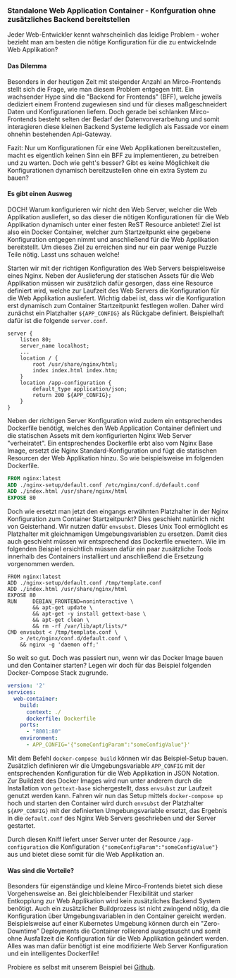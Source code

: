 ### Standalone Web Application Container - Konfguration ohne zusätzliches Backend bereitstellen

Jeder Web-Entwickler kennt wahrscheinlich das leidige Problem - woher bezieht man am besten die nötige Konfiguration für die zu entwickelnde Web Applikation? 


#### Das Dilemma

Besonders in der heutigen Zeit mit steigender Anzahl an Mirco-Frontends stellt sich die Frage, wie man diesem Problem entgegen tritt. Ein wachsender Hype sind die "Backend for Frontends" (BFF), welche jeweils dediziert einem Frontend zugewiesen sind und für dieses maßgeschneidert Daten und Konfigurationen liefern. Doch gerade bei schlanken Mirco-Frontends besteht selten der Bedarf der Datenvorverarbeitung und somit interagieren diese kleinen Backend Systeme lediglich als Fassade vor einem ohnehin bestehenden Api-Gateway. 

Fazit: Nur um Konfigurationen für eine Web Applikationen bereitzustellen, macht es eigentlich keinen Sinn ein BFF zu implementieren, zu betreiben und zu warten. Doch wie geht's besser? Gibt es keine Möglichkeit die Konfigurationen dynamisch bereitzustellen ohne ein extra System zu bauen?

#### Es gibt einen Ausweg

DOCH! Warum konfigurieren wir nicht den Web Server, welcher die Web Applikation ausliefert, so das dieser die nötigen Konfigurationen für die Web Applikation dynamisch unter einer festen ReST Resource anbietet! Ziel ist also ein Docker Container, welcher zum Startzeitpunkt eine gegebene Konfiguration entgegen nimmt und anschließend für die Web Applikation bereitstellt. Um dieses Ziel zu erreichen sind nur ein paar wenige Puzzle Teile nötig. Lasst uns schauen welche!

Starten wir mit der richtigen Konfiguration des Web Servers beispielsweise eines Nginx. Neben der Auslieferung der statischen Assets für die Web Applikation müssen wir zusätzlich dafür gesorgen, dass eine Resource definiert wird, welche zur Laufzeit des Web Servers die Konfiguration für die Web Applikation ausliefert. Wichtig dabei ist, dass wir die Konfiguration erst dynamisch zum Container Startzeitpunkt festlegen wollen. Daher wird zunächst ein Platzhalter `${APP_CONFIG}` als Rückgabe definiert. Beispielhaft dafür ist die folgende `server.conf`.

```
server {
    listen 80;
    server_name localhost;
    ...
    location / {
        root /usr/share/nginx/html;
        index index.html index.htm;
    }
    location /app-configuration {
        default_type application/json;
        return 200 ${APP_CONFIG};
    }
}
```

Neben der richtigen Server Konfiguration wird zudem ein entsprechendes Dockerfile benötigt, welches den Web Application Container definiert und die statischen Assets mit dem konfigurierten Nginx Web Server "verheiratet". Ein entsprechendes Dockerfile erbt also vom Nginx Base Image, ersetzt die Nginx Standard-Konfiguration und fügt die statischen Resourcen der Web Applikation hinzu. So wie beispielsweise im folgenden Dockerfile.
```dockerfile
FROM nginx:latest
ADD ./nginx-setup/default.conf /etc/nginx/conf.d/default.conf
ADD ./index.html /usr/share/nginx/html
EXPOSE 80
```
Doch wie ersetzt man jetzt den eingangs erwähnten Platzhalter in der Nginx Konfiguration zum Container Startzeitpunkt? Dies geschieht natürlich nicht von Geisterhand. Wir nutzen dafür `envsubst`. Dieses Unix Tool ermöglicht es Platzhalter mit gleichnamigen Umgebungsvariablen zu ersetzen. Damit dies auch geschieht müssen wir entsprechend das Dockerfile erweitern. Wie im folgenden Beispiel ersichtlich müssen dafür ein paar zusätzliche Tools innerhalb des Containers installiert und anschließend die Ersetzung vorgenommen werden.

```
FROM nginx:latest
ADD ./nginx-setup/default.conf /tmp/template.conf
ADD ./index.html /usr/share/nginx/html
EXPOSE 80
RUN     DEBIAN_FRONTEND=noninteractive \
        && apt-get update \
        && apt-get -y install gettext-base \
        && apt-get clean \
        && rm -rf /var/lib/apt/lists/*
CMD envsubst < /tmp/template.conf \
    > /etc/nginx/conf.d/default.conf \
    && nginx -g 'daemon off;'
```

So weit so gut. Doch was passiert nun, wenn wir das Docker Image bauen und den Container starten? Legen wir doch für das Beispiel folgenden Docker-Compose Stack zugrunde.
```yaml
version: '2'
services:
  web-container:
    build:
      context: ./
      dockerfile: Dockerfile
    ports:
      - "8001:80"
    environment:
      - APP_CONFIG='{"someConfigParam":"someConfigValue"}'
```
Mit dem Befehl `docker-compose build` können wir das Beispiel-Setup bauen. Zusätzlich definieren wir die Umgebungsvariable `APP_CONFIG` mit der entsprechenden Konfiguration für die Web Applikation in JSON Notation. Zur Buildzeit des Docker Images wird nun unter anderem durch die Installation von `gettext-base` sichergestellt, dass `envsubst` zur Laufzeit genutzt werden kann. Fahren wir nun das Setup mittels `docker-compose up` hoch und starten den Container wird durch `envsubst` der Platzhalter `${APP_CONFIG}` mit der definierten Umgebungsvariable ersetzt, das Ergebnis in die `default.conf` des Nginx Web Servers geschrieben und der Server gestartet. 

Durch diesen Kniff liefert unser Server unter der Resource `/app-configuration` die Konfiguration `{"someConfigParam":"someConfigValue"}` aus und bietet diese somit für die Web Applikation an.

#### Was sind die Vorteile?

Besonders für eigenständige und kleine Mirco-Frontends bietet sich diese Vorgehensweise an. Bei gleichbleibender Flexibilität und starker Entkopplung zur Web Applikation wird kein zusätzliches Backend System benötigt. Auch ein zusätzlicher Buildprozess ist nicht zwingend nötig, da die Konfiguration über Umgebungsvariablen in den Container gereicht werden. Beispielsweise auf einer Kubernetes Umgebung können durch ein "Zero-Downtime" Deployments die Container rollierend ausgetauscht und somit ohne Ausfallzeit die Konfiguration für die Web Applikation geändert werden. Alles was man dafür benötigt ist eine modifizierte Web Server Konfiguration und ein intelligentes Dockerfile! 

Probiere es selbst mit unserem Beispiel bei [Github](https://github.com/iteratec/standalone-web-container). 
